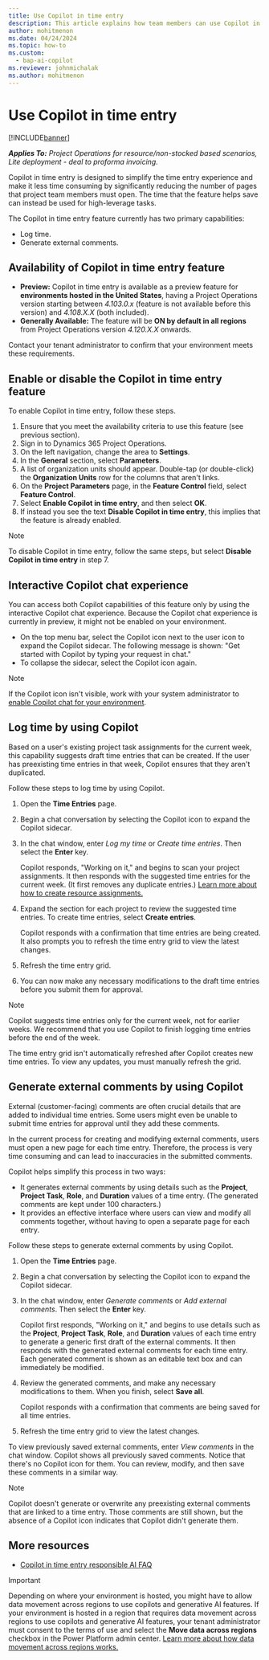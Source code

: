 ```yaml
---
title: Use Copilot in time entry
description: This article explains how team members can use Copilot in time entry to complete their time entry each week.
author: mohitmenon
ms.date: 04/24/2024
ms.topic: how-to
ms.custom: 
  - bap-ai-copilot 
ms.reviewer: johnmichalak
ms.author: mohitmenon
---
```


# Use Copilot in time entry

[!INCLUDE[banner](../includes/banner.md)]

_**Applies To:** Project Operations for resource/non-stocked based scenarios, Lite deployment - deal to proforma invoicing._

Copilot in time entry is designed to simplify the time entry experience and make it less time consuming by significantly reducing the number of pages that project team members must open. The time that the feature helps save can instead be used for high-leverage tasks.

The Copilot in time entry feature currently has two primary capabilities:

- Log time.
- Generate external comments.

## Availability of Copilot in time entry feature

- **Preview:** Copilot in time entry is available as a preview feature for **environments hosted in the United States**, having a Project Operations version starting between _4.103.0.x_ (feature is not available before this version) and  _4.108.X.X_ (both included).
- **Generally Available:** The feature will be **ON by default in all regions** from Project Operations version _4.120.X.X_ onwards.

Contact your tenant administrator to confirm that your environment meets these requirements. 

## Enable or disable the Copilot in time entry feature

To enable Copilot in time entry, follow these steps.

1. Ensure that you meet the availability criteria to use this feature (see previous section).
1. Sign in to Dynamics 365 Project Operations.
1. On the left navigation, change the area to **Settings**.
1. In the **General** section, select **Parameters**.
1. A list of organization units should appear. Double-tap (or double-click) the **Organization Units** row for the columns that aren't links.
1. On the **Project Parameters** page, in the **Feature Control** field, select **Feature Control**.
1. Select **Enable Copilot in time entry**, and then select **OK**.
2. If instead you see the text **Disable Copilot in time entry**, this implies that the feature is already enabled.

> [!NOTE]
> To disable Copilot in time entry, follow the same steps, but select **Disable Copilot in time entry** in step 7.

## Interactive Copilot chat experience

You can access both Copilot capabilities of this feature only by using the interactive Copilot chat experience. Because the Copilot chat experience is currently in preview, it might not be enabled on your environment.

- On the top menu bar, select the Copilot icon next to the user icon to expand the Copilot sidecar. The following message is shown: "Get started with Copilot by typing your request in chat."
- To collapse the sidecar, select the Copilot icon again.

> [!NOTE]
> If the Copilot icon isn't visible, work with your system administrator to [enable Copilot chat for your environment](/power-apps/maker/model-driven-apps/add-ai-copilot#enable-copilot-for-model-driven-apps-feature-for-your-environment).

## Log time by using Copilot

Based on a user's existing project task assignments for the current week, this capability suggests draft time entries that can be created. If the user has preexisting time entries in that week, Copilot ensures that they aren't duplicated.

Follow these steps to log time by using Copilot.

1. Open the **Time Entries** page.
1. Begin a chat conversation by selecting the Copilot icon to expand the Copilot sidecar.
1. In the chat window, enter _Log my time_ or _Create time entries_. Then select the **Enter** key.

    Copilot responds, "Working on it," and begins to scan your project assignments. It then responds with the suggested time entries for the current week. (It first removes any duplicate entries.) [Learn more about how to create resource assignments.](../project-management/create-assignments.md)

1. Expand the section for each project to review the suggested time entries. To create time entries, select **Create entries**.

    Copilot responds with a confirmation that time entries are being created. It also prompts you to refresh the time entry grid to view the latest changes.

1. Refresh the time entry grid.
1. You can now make any necessary modifications to the draft time entries before you submit them for approval.

> [!NOTE]
> Copilot suggests time entries only for the current week, not for earlier weeks. We recommend that you use Copilot to finish logging time entries before the end of the week.
>
> The time entry grid isn't automatically refreshed after Copilot creates new time entries. To view any updates, you must manually refresh the grid.

## Generate external comments by using Copilot

External (customer-facing) comments are often crucial details that are added to individual time entries. Some users might even be unable to submit time entries for approval until they add these comments.

In the current process for creating and modifying external comments, users must open a new page for each time entry. Therefore, the process is very time consuming and can lead to inaccuracies in the submitted comments.

Copilot helps simplify this process in two ways:

- It generates external comments by using details such as the **Project**, **Project Task**, **Role**, and **Duration** values of a time entry. (The generated comments are kept under 100 characters.)
- It provides an effective interface where users can view and modify all comments together, without having to open a separate page for each entry.

Follow these steps to generate external comments by using Copilot.

1. Open the **Time Entries** page.
1. Begin a chat conversation by selecting the Copilot icon to expand the Copilot sidecar.
1. In the chat window, enter _Generate comments_ or _Add external comments_. Then select the **Enter** key.

    Copilot first responds, "Working on it," and begins to use details such as the **Project**, **Project Task**, **Role**, and **Duration** values of each time entry to generate a generic first draft of the external comments. It then responds with the generated external comments for each time entry. Each generated comment is shown as an editable text box and can immediately be modified.

1. Review the generated comments, and make any necessary modifications to them. When you finish, select **Save all**.

    Copilot responds with a confirmation that comments are being saved for all time entries.
    
1. Refresh the time entry grid to view the latest changes.

To view previously saved external comments, enter _View comments_ in the chat window. Copilot shows all previously saved comments. Notice that there's no Copilot icon for them. You can review, modify, and then save these comments in a similar way.

> [!NOTE]
> Copilot doesn't generate or overwrite any preexisting external comments that are linked to a time entry. Those comments are still shown, but the absence of a Copilot icon indicates that Copilot didn't generate them.

## More resources

- [Copilot in time entry responsible AI FAQ](../responsible-ai/copilot-in-time-entry-faqs.md)

> [!IMPORTANT]
Depending on where your environment is hosted, you might have to allow data movement across regions to use copilots and generative AI features. If your environment is hosted in a region that requires data movement across regions to use copilots and generative AI features, your tenant administrator must consent to the terms of use and select the **Move data across regions** checkbox in the Power Platform admin center. [Learn more about how data movement across regions works.](/power-platform/admin/geographical-availability-copilot#enable-data-movement-across-regions)
